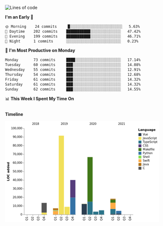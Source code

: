 <!--START_SECTION:waka-->
![Lines of code](https://img.shields.io/badge/From%20Hello%20World%20I%27ve%20Written-270926%20lines%20of%20code-blue)

**I'm an Early 🐤** 

```text
🌞 Morning    24 commits     █░░░░░░░░░░░░░░░░░░░░░░░░   5.63% 
🌆 Daytime    202 commits    ███████████░░░░░░░░░░░░░░   47.42% 
🌃 Evening    199 commits    ███████████░░░░░░░░░░░░░░   46.71% 
🌙 Night      1 commits      ░░░░░░░░░░░░░░░░░░░░░░░░░   0.23%

```
📅 **I'm Most Productive on Monday** 

```text
Monday       73 commits     ████░░░░░░░░░░░░░░░░░░░░░   17.14% 
Tuesday      60 commits     ███░░░░░░░░░░░░░░░░░░░░░░   14.08% 
Wednesday    55 commits     ███░░░░░░░░░░░░░░░░░░░░░░   12.91% 
Thursday     54 commits     ███░░░░░░░░░░░░░░░░░░░░░░   12.68% 
Friday       61 commits     ███░░░░░░░░░░░░░░░░░░░░░░   14.32% 
Saturday     61 commits     ███░░░░░░░░░░░░░░░░░░░░░░   14.32% 
Sunday       62 commits     ███░░░░░░░░░░░░░░░░░░░░░░   14.55%

```


📊 **This Week I Spent My Time On** 

```text
```

**Timeline**

![Chart not found](https://raw.githubusercontent.com/johann-lr/johann-lr/master/charts/bar_graph.png) 


<!--END_SECTION:waka-->
